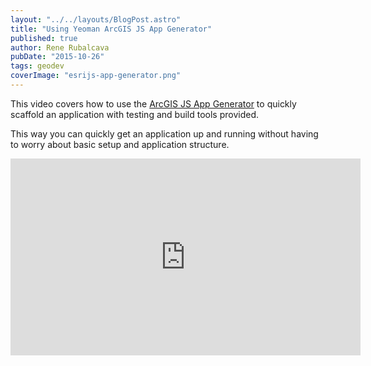 ```yaml
---
layout: "../../layouts/BlogPost.astro"
title: "Using Yeoman ArcGIS JS App Generator"
published: true
author: Rene Rubalcava
pubDate: "2015-10-26"
tags: geodev
coverImage: "esrijs-app-generator.png"
---
```


This video covers how to use the [ArcGIS JS App Generator](https://github.com/odoe/generator-arcgis-js-app) to quickly scaffold an application with testing and build tools provided.

This way you can quickly get an application up and running without having to worry about basic setup and application structure.

<iframe width="560" height="315" src="https://www.youtube.com/embed/0HSRxDb4cMU" frameborder="0" allowfullscreen></iframe>
